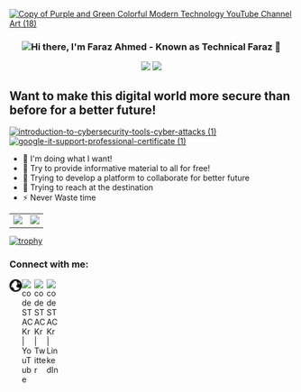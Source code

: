 [![Copy of Purple and Green Colorful Modern Technology YouTube Channel Art (18)](https://user-images.githubusercontent.com/60597399/111895494-29a7d580-89d0-11eb-84c6-82739d190e96.png)](https://technicalfaraz.tech/)
<div align="center">
<h3><a href="https://twitter.com/TechnicalFaraz1"><img src="https://user-images.githubusercontent.com/60597399/111896311-f36d5480-89d5-11eb-8f3c-5bb5d4db2053.gif "></a>Hi there, I'm Faraz Ahmed - Known as Technical Faraz 👋</h3>
</div>

<div align="center">
<a href="https://technicalfaraz.tech/"><img src="https://img.shields.io/website?label=TechnicalFaraz.tech&style=for-the-badge&url=https%3A%2F%2Fcodestackr.com" /></a>
<a href="https://twitter.com/TechnicalFaraz1"><img src="https://img.shields.io/twitter/follow/technicalfaraz1?color=1DA1F2&logo=twitter&style=for-the-badge" /></a>
</div>

## Want to make this digital world more secure than before for a better future!
[
![introduction-to-cybersecurity-tools-cyber-attacks (1)](https://user-images.githubusercontent.com/60597399/111895867-cf5c4400-89d2-11eb-83a8-e69040cb0849.png)
](https://www.youracclaim.com/badges/381cc55c-1e00-47b3-a678-5454932708bf/public_url) [![google-it-support-professional-certificate (1)](https://user-images.githubusercontent.com/60597399/111895936-38dc5280-89d3-11eb-9fee-afca715d630f.png)](https://www.youracclaim.com/badges/22d82bbf-0a03-4761-a6ea-88088ca98388/public_url)

- 🔭 I'm doing what I want!
- 🌱 Try to provide informative material to all for free!
- 👯 Trying to develop a platform to collaborate for better future
- 🥅 Trying to reach at the destination
- ⚡ Never Waste time 

<table>
  <tr>
    <td align="center" style="padding=0;width=50%;">
      <img src="https://github-readme-stats.vercel.app/api/?username=Technical-Faraz&title_color=4F8CC9&text_color=9f9f9f&show_icons=true&bg_color=00000000&hide_border=true&icon_color=4F8CC9&hide_title=true&count_private=true" />
    </td>
    <td align="center" style="padding=0;width=50%;">
      <img src="https://github-readme-stats.quantumlytangled.vercel.app/api/top-langs/?username=Technical-Faraz&title_color=4F8CC9&text_color=9f9f9f&layout=compact&show_icons=true&bg_color=00000000&hide_border=true&icon_color=00000000&count_private=true" />
    </td>
  </tr>
</table>

[![trophy](https://github-profile-trophy.vercel.app/?username=Technical-Faraz&theme=darkhub)](https://github.com/ryo-ma/github-profile-trophy)

### Connect with me:

[<img align="left" alt="codeSTACKr.com" width="22px" src="https://raw.githubusercontent.com/iconic/open-iconic/master/svg/globe.svg" />][website]
[<img align="left" alt="codeSTACKr | YouTube" width="22px" src="https://cdn.jsdelivr.net/npm/simple-icons@v3/icons/youtube.svg" />][youtube]
[<img align="left" alt="codeSTACKr | Twitter" width="22px" src="https://cdn.jsdelivr.net/npm/simple-icons@v3/icons/twitter.svg" />][twitter]
[<img align="left" alt="codeSTACKr | LinkedIn" width="22px" src="https://cdn.jsdelivr.net/npm/simple-icons@v3/icons/linkedin.svg" />][linkedin]

<br />


[website]: https://technicalfaraz.tech
[twitter]: https://twitter.com/TechnicalFaraz1
[youtube]: https://www.youtube.com/channel/UCwO7fKd11Bg8YsL3bSPdcWQ
[linkedin]: https://www.linkedin.com/in/technicalfaraz/
